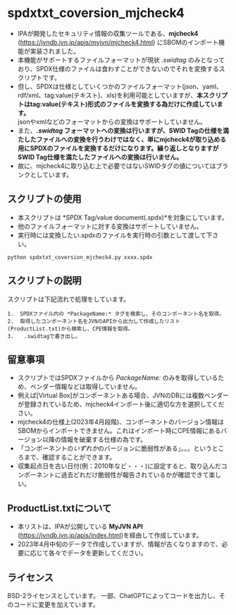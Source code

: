 # spdxtxt_coversion_mjcheck4

- IPAが開発したセキュリティ情報の収集ツールである、**mjcheck4** (<https://jvndb.jvn.jp/apis/myjvn/mjcheck4.html>) にSBOMのインポート機能が実装されました。  
- 本機能がサポートするファイルフォーマットが現状 *.swidtag* のみとなっており、SPDX仕様のファイルは食わすことができないのでそれを変換するスクリプトです。  
- 但し、SPDXは仕様としていくつかのファイルフォーマット(json、yaml、rdf/xml、tag:value(テキスト)、xls)を利用可能としていますが、**本スクリプトはtag:value(テキスト)形式のファイルを変換する為だけに作成しています。**  
jsonやxmlなどのフォーマットからの変換はサポートしていません。  
- また、***.swidtag* フォーマットへの変換は行いますが、SWID Tagの仕様を満たしたファイルへの変換を行うわけではなく、単にmjcheck4が取り込める用にSPDXのファイルを変換するだけになります。繰り返しとなりますがSWID Tag仕様を満たしたファイルへの変換は行いません。**  
- 故に、mjcheck4に取り込む上で必要ではないSWIDタグの値についてはブランクとしています。

## スクリプトの使用

- 本スクリプトは *SPDX Tag/value document(.spdx)*を対象にしています。  
- 他のファイルフォーマットに対する変換はサポートしていません。  
- 実行時には変換したい.spdxのファイルを実行時の引数として渡して下さい。  

```
python spdxtxt_coversion_mjcheck4.py xxxx.spdx
```

## スクリプトの説明

スクリプトは下記流れで処理をしています。

    1.  SPDXファイル内の *PackageName:* タグを検索し、そのコンポーネント名を取得。
    2.  取得したコンポーネント名をJVNのAPIから出力して作成したリスト(ProductList.txt)から検索し、CPE情報を取得。
    3.　　.swidtagで書き出し。

## 留意事項

-   スクリプトではSPDXファイルから *PackageName:* のみを取得しているため、ベンダー情報などは取得していません。
-   例えば[Virtual Box]がコンポーネントある場合、JVNのDBには複数ベンダーが登録されているため、mjcheck4インポート後に適切な方を選択してください。
-   mjcheck4の仕様上(2023年4月段階)、コンポーネントのバージョン情報はSBOMからインポートできません。これはインポート時にCPE情報にあるバージョン以降の情報を破棄する仕様の為です。
-   「コンポーネントの*いずれか*のバージョンに脆弱性がある」。。。というところまで、確認することができます。
-   収集起点日を古い日付(例：2010年など・・・)に設定すると、取り込んだコンポーネントに過去どれだけ脆弱性が報告されているかが確認できて楽しい。

## ProductList.txtについて

- 本リストは、IPAが公開している **MyJVN API** (<https://jvndb.jvn.jp/apis/index.html>)を経由して作成しています。  
- 2023年4月中旬のデータで作成していますが、情報が古くなりますので、必要に応じて各々でデータを更新してください。

## ライセンス

BSD-2ライセンスとしています。
一部、ChatGPTによってコードを出力し、そのコードに変更を加えています。
